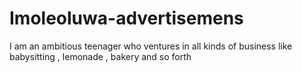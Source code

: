 # Imoleoluwa-advertisemens
I am an ambitious teenager who ventures in all kinds of business like babysitting , lemonade , bakery and so forth 
